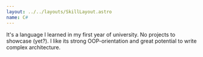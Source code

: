 ```yaml
---
layout: ../../layouts/SkillLayout.astro
name: C#
---
```


It's a language I learned in my first year of university. No projects to showcase (yet?). I like its strong OOP-orientation and great potential to write complex architecture.
